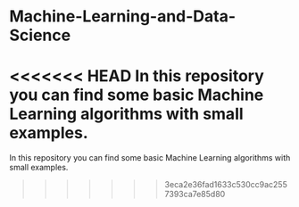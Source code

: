 # Machine-Learning-and-Data-Science
<<<<<<< HEAD
In this repository you can find some basic Machine Learning algorithms with small examples.
=======
In this repository you can find some basic Machine Learning algorithms with small examples.
>>>>>>> 3eca2e36fad1633c530cc9ac2557393ca7e85d80
